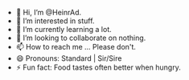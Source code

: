 - 👋 Hi, I’m @HeinrAd.
- 👀 I’m interested in stuff.
- 🌱 I’m currently learning a lot.
- 💞️ I’m looking to collaborate on nothing.
- 📫 How to reach me ... Please don't.
- 😄 Pronouns: Standard | Sir/Sire
- ⚡ Fun fact: Food tastes often better when hungry.

<!---
HeinrAd/HeinrAd is a ✨ special ✨ repository because its `README.md` (this file) appears on your GitHub profile.
You can click the Preview link to take a look at your changes.
--->
